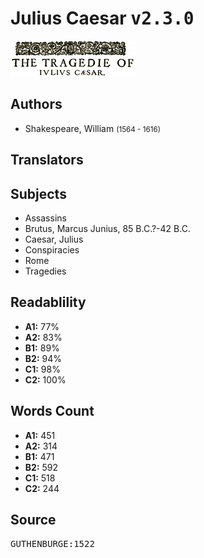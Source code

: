 # Julius Caesar <kbd>v2.3.0</kbd>

![](./cover.medium.jpg "")

## Authors


 - Shakespeare, William <small>(1564 - 1616)</small>

## Translators



## Subjects


 - Assassins
 - Brutus, Marcus Junius, 85 B.C.?-42 B.C.
 - Caesar, Julius
 - Conspiracies
 - Rome
 - Tragedies

## Readablility


 - **A1:** 77%
 - **A2:** 83%
 - **B1:** 89%
 - **B2:** 94%
 - **C1:** 98%
 - **C2:** 100%

## Words Count


 - **A1:** 451
 - **A2:** 314
 - **B1:** 471
 - **B2:** 592
 - **C1:** 518
 - **C2:** 244

## Source


<kbd>GUTHENBURGE:1522</kbd>
